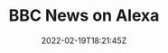 ---
title: "BBC News on Alexa"
date: 2022-02-19T18:21:45Z
draft: true
type: link
weight: 3

thumbnail: "/img/thumbnail/voice-news.webp"
link: "https://www.bbc.co.uk/news/help-50068132"
---
